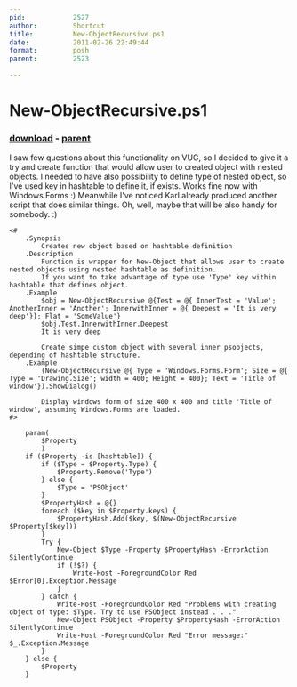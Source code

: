 ```yaml
---
pid:            2527
author:         Shortcut
title:          New-ObjectRecursive.ps1
date:           2011-02-26 22:49:44
format:         posh
parent:         2523

---
```


# New-ObjectRecursive.ps1

### [download](//scripts/2527.ps1) - [parent](//scripts/2523.md)

I saw few questions about this functionality on VUG, so I decided to give it a try and create function that would allow user to created object with nested objects. I needed to have also possibility to define type of nested object, so I've used key in hashtable to define it, if exists. Works fine now with Windows.Forms :) Meanwhile I've noticed Karl already produced another script that does similar things. Oh, well, maybe that will be also handy for somebody. :)

```posh
<#
    .Synopsis
        Creates new object based on hashtable definition
    .Description
        Function is wrapper for New-Object that allows user to create nested objects using nested hashtable as definition.
        If you want to take advantage of type use 'Type' key within hashtable that defines object.
    .Example
        $obj = New-ObjectRecursive @{Test = @{ InnerTest = 'Value'; AnotherInner = 'Another'; InnerwithInner = @{ Deepest = 'It is very deep'}}; Flat = 'SomeValue'}
        $obj.Test.InnerwithInner.Deepest
        It is very deep
        
        Create simpe custom object with several inner psobjects, depending of hashtable structure.
    .Example
        (New-ObjectRecursive @{ Type = 'Windows.Forms.Form'; Size = @{ Type = 'Drawing.Size'; width = 400; Height = 400}; Text = 'Title of window'}).ShowDialog()
        
        Display windows form of size 400 x 400 and title 'Title of window', assuming Windows.Forms are loaded.
#>

    param(
        $Property
        )
    if ($Property -is [hashtable]) {
        if ($Type = $Property.Type) {
            $Property.Remove('Type')
        } else {
            $Type = 'PSObject'
        }
        $PropertyHash = @{}
        foreach ($key in $Property.keys) {
            $PropertyHash.Add($key, $(New-ObjectRecursive $Property[$key]))
        }
        Try {
            New-Object $Type -Property $PropertyHash -ErrorAction SilentlyContinue
            if (!$?) {
                Write-Host -ForegroundColor Red $Error[0].Exception.Message
            }   
        } catch {
            Write-Host -ForegroundColor Red "Problems with creating object of type: $Type. Try to use PSObject instead . . ."
            New-Object PSObject -Property $PropertyHash -ErrorAction SilentlyContinue
            Write-Host -ForegroundColor Red "Error message:" $_.Exception.Message
        }
    } else {
        $Property
    }
```
